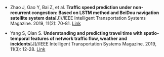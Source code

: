 * Zhao J, Gao Y, Bai Z, et al. <b>Traffic speed prediction under non-recurrent congestion: Based on LSTM method and BeiDou navigation satellite system data</b>[J]//IEEE Intelligent Transportation Systems Magazine. 2019, 11(2): 70-81. [Link](https://ieeexplore.ieee.org/abstract/document/8668399)

* Yang S, Qian S. <b>Understanding and predicting travel time with spatio-temporal features of network traffic flow, weather and incidents</b>[J]//IEEE Intelligent Transportation Systems Magazine. 2019, 11(3): 12-28. [Link](https://ieeexplore.ieee.org/abstract/document/8742547)
